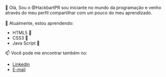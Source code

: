 👋 Olá, Sou o @HackbartPR sou iniciante no mundo da programação e venho através do meu perfil compartilhar com um pouco do meu aprendizado.
<br><br>
🌱 Atualmente, estou aprendendo:
<ul>
<li> HTML5 📗</li>
<li> CSS3 📗</li>
<li> Java Script 📗</li>
</ul>
📫 Você pode me encontrar também no:
<ul>
<li><a href="linkedin.com/in/carlos-guilherme-hackbart">Linkedin</a></li>
<li><a href="mailto:cgharckbart@gmail.com">E-mail</a></li>
</ul>


<!---
HackbartPR/HackbartPR is a ✨ special ✨ repository because its `README.md` (this file) appears on your GitHub profile.
You can click the Preview link to take a look at your changes.
--->
